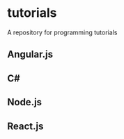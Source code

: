 # tutorials
A repository for programming tutorials


## Angular.js


## C#


## Node.js


## React.js
